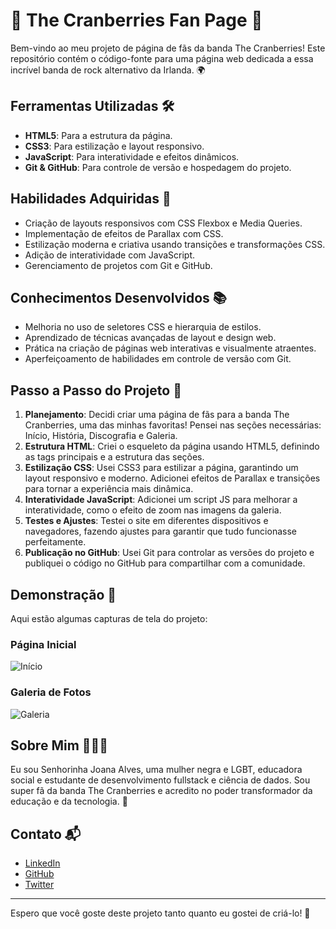 # 🎸 The Cranberries Fan Page 🎸

Bem-vindo ao meu projeto de página de fãs da banda The Cranberries! Este repositório contém o código-fonte para uma página web dedicada a essa incrível banda de rock alternativo da Irlanda. 🌍

## Ferramentas Utilizadas 🛠️

- **HTML5**: Para a estrutura da página.
- **CSS3**: Para estilização e layout responsivo.
- **JavaScript**: Para interatividade e efeitos dinâmicos.
- **Git & GitHub**: Para controle de versão e hospedagem do projeto.

## Habilidades Adquiridas 🚀

- Criação de layouts responsivos com CSS Flexbox e Media Queries.
- Implementação de efeitos de Parallax com CSS.
- Estilização moderna e criativa usando transições e transformações CSS.
- Adição de interatividade com JavaScript.
- Gerenciamento de projetos com Git e GitHub.

## Conhecimentos Desenvolvidos 📚

- Melhoria no uso de seletores CSS e hierarquia de estilos.
- Aprendizado de técnicas avançadas de layout e design web.
- Prática na criação de páginas web interativas e visualmente atraentes.
- Aperfeiçoamento de habilidades em controle de versão com Git.

## Passo a Passo do Projeto 📝

1. **Planejamento**: Decidi criar uma página de fãs para a banda The Cranberries, uma das minhas favoritas! Pensei nas seções necessárias: Início, História, Discografia e Galeria.
2. **Estrutura HTML**: Criei o esqueleto da página usando HTML5, definindo as tags principais e a estrutura das seções.
3. **Estilização CSS**: Usei CSS3 para estilizar a página, garantindo um layout responsivo e moderno. Adicionei efeitos de Parallax e transições para tornar a experiência mais dinâmica.
4. **Interatividade JavaScript**: Adicionei um script JS para melhorar a interatividade, como o efeito de zoom nas imagens da galeria.
5. **Testes e Ajustes**: Testei o site em diferentes dispositivos e navegadores, fazendo ajustes para garantir que tudo funcionasse perfeitamente.
6. **Publicação no GitHub**: Usei Git para controlar as versões do projeto e publiquei o código no GitHub para compartilhar com a comunidade.

## Demonstração 📸

Aqui estão algumas capturas de tela do projeto:

### Página Inicial
![Início](img/screenshot-inicio.png)

### Galeria de Fotos
![Galeria](img/screenshot-galeria.png)

## Sobre Mim 🧑🏾‍💻

Eu sou Senhorinha Joana Alves, uma mulher negra e LGBT, educadora social e estudante de desenvolvimento fullstack e ciência de dados. Sou super fã da banda The Cranberries e acredito no poder transformador da educação e da tecnologia. 🌟

## Contato 📬

- [LinkedIn](https://www.linkedin.com/in/senhorinha-alves)
- [GitHub](https://github.com/senhorinha-alves)
- [Twitter](https://twitter.com/senhorinha-alves)

---

Espero que você goste deste projeto tanto quanto eu gostei de criá-lo! 🎉


